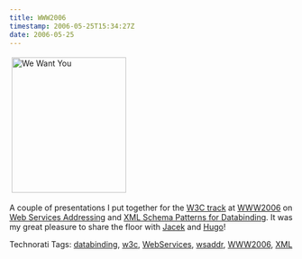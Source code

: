```yaml
---
title: WWW2006
timestamp: 2006-05-25T15:34:27Z
date: 2006-05-25
---
```


<img src="http://blog.whatfettle.com/psd-wants-you.jpg" height="240" width="203" border="0" hspace="4" vspace="4" alt="We Want You" />
<p>A couple of presentations I put together for the <a href="http://www2006.org/w3c/">W3C track</a> at <a href="http://www.www2006.org">WWW2006</a> on <a href="http://whatfettle.com/2006/05/WWW2006-WSA.pdf">Web Services Addressing</a> and <a href="http://whatfettle.com/2006/05/WWW2006-Databinding.pdf">XML Schema Patterns for Databinding</a>. It was my great pleasure to share the floor with <a href="http://www.jacek.cz/blog/">Jacek</a> and <a href="http://larve.net/people/hugo/2005/blog/">Hugo</a>!</p>


<!-- technorati tags start --><p>Technorati Tags: <a href="http://www.technorati.com/tag/databinding" rel="tag">databinding</a>, <a href="http://www.technorati.com/tag/w3c" rel="tag">w3c</a>, <a href="http://www.technorati.com/tag/WebServices" rel="tag">WebServices</a>, <a href="http://www.technorati.com/tag/wsaddr" rel="tag">wsaddr</a>, <a href="http://www.technorati.com/tag/WWW2006" rel="tag">WWW2006</a>, <a href="http://www.technorati.com/tag/XML" rel="tag">XML</a></p><!-- technorati tags end -->